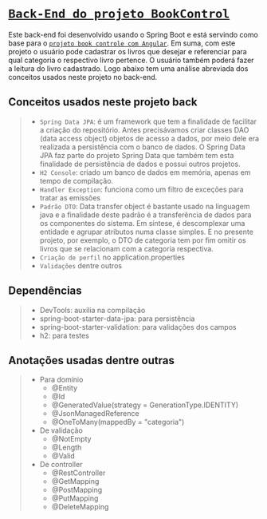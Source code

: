 # [`Back-End do projeto BookControl`](https://github.com/jcarloscody/angular_projeto_BookControle)

Este back-end foi desenvolvido usando o Spring Boot e está servindo como base para o [`projeto book controle com Angular`](https://github.com/jcarloscody/angular_projeto_BookControle). Em suma, com este projeto o usuário pode cadastrar os livros que desejar e referenciar para qual categoria o respectivo livro pertence. O usuário também poderá fazer a leitura do livro cadastrado. Logo abaixo tem uma análise abreviada dos conceitos usados neste projeto no back-end.


## Conceitos usados neste projeto back
>  - `Spring Data JPA`: é um framework que tem a finalidade de facilitar a criação do repositório. Antes precisávamos criar classes DAO (data access object) objetos de acesso a dados, por meio dele era realizada a persistência com o banco de dados.  O Spring Data JPA faz parte do projeto Spring Data que também tem esta finalidade de persistência de dados e possui outros projetos.
>  - `H2 Console`: criado um banco de dados em memória, apenas em tempo de compilação.
>  - `Handler Exception`: funciona como um filtro de exceções para tratar as emissões
>  - `Padrão DTO`: Data transfer object é bastante usado na linguagem java e a finalidade deste padrão é a transferência de dados para os componentes do sistema. Em síntese, é descomplexar uma entidade e agrupar atributos numa classe simples. E no presente projeto, por exemplo, o DTO de categoria tem por fim omitir os livros que se relacionam com a categoria respectiva.
>  - `Criação de perfil` no application.properties
>  - `Validações` dentre outros

## Dependências
> - DevTools: auxilia na compilação
> - spring-boot-starter-data-jpa: para persistência
> - spring-boot-starter-validation: para validações dos campos
> - h2: para testes

## Anotações usadas dentre outras
> - Para domínio
>   - @Entity
>   - @Id
>   - @GeneratedValue(strategy = GenerationType.IDENTITY)
>   - @JsonManagedReference
>   - @OneToMany(mappedBy = "categoria")
> - De validação
>   - @NotEmpty
>   - @Length
>   - @Valid
> - De controller
>   - @RestController
>   - @GetMapping
>   - @PostMapping
>   - @PutMapping
>   - @DeleteMapping